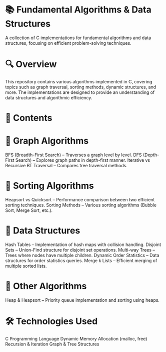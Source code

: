 # 📚 Fundamental Algorithms & Data Structures
A collection of C implementations for fundamental algorithms and data structures, focusing on efficient problem-solving techniques.

# 🔍 Overview
This repository contains various algorithms implemented in C, covering topics such as graph traversal, sorting methods, dynamic structures, and more. The implementations are designed to provide an understanding of data structures and algorithmic efficiency.

# 📂 Contents
# 🔹 Graph Algorithms
BFS (Breadth-First Search) – Traverses a graph level by level.
DFS (Depth-First Search) – Explores graph paths in depth-first manner.
Iterative vs Recursive BT Traversal – Compares tree traversal methods.
# 🔹 Sorting Algorithms
Heapsort vs Quicksort – Performance comparison between two efficient sorting techniques.
Sorting Methods – Various sorting algorithms (Bubble Sort, Merge Sort, etc.).
# 🔹 Data Structures
Hash Tables – Implementation of hash maps with collision handling.
Disjoint Sets – Union-Find structure for disjoint set operations.
Multi-way Trees – Trees where nodes have multiple children.
Dynamic Order Statistics – Data structures for order statistics queries.
Merge k Lists – Efficient merging of multiple sorted lists.
# 🔹 Other Algorithms
Heap & Heapsort – Priority queue implementation and sorting using heaps.

# 🛠 Technologies Used
C Programming Language
Dynamic Memory Allocation (malloc, free)
Recursion & Iteration
Graph & Tree Structures
